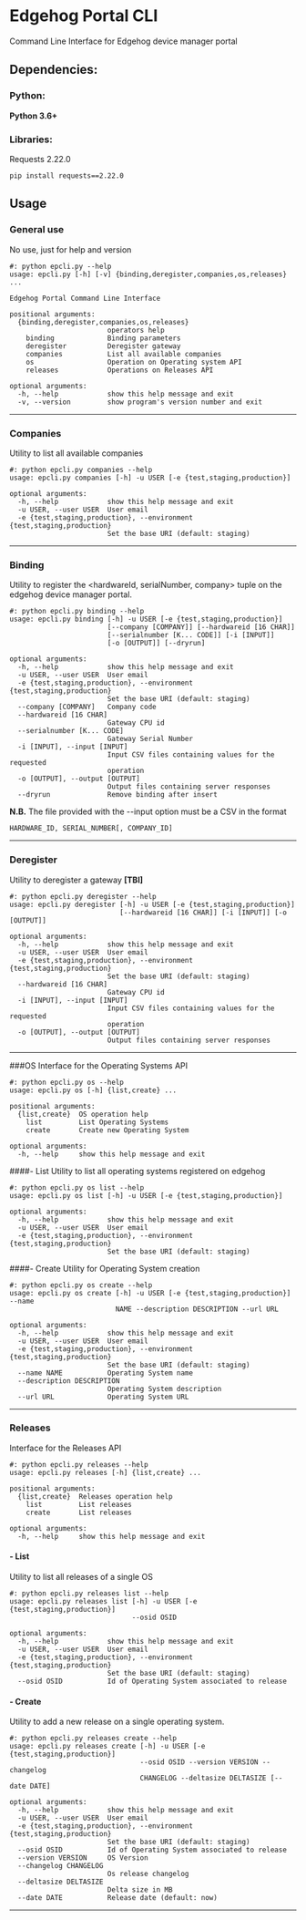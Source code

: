 # Edgehog Portal CLI

Command Line Interface for Edgehog device manager portal

## Dependencies:
### Python:
**Python 3.6+**
### Libraries:
Requests 2.22.0

`pip install requests==2.22.0`

## Usage
### General use
No use, just for help and version
```
#: python epcli.py --help
usage: epcli.py [-h] [-v] {binding,deregister,companies,os,releases} ...

Edgehog Portal Command Line Interface

positional arguments:
  {binding,deregister,companies,os,releases}
                        operators help
    binding             Binding parameters
    deregister          Deregister gateway
    companies           List all available companies
    os                  Operation on Operating system API
    releases            Operations on Releases API

optional arguments:
  -h, --help            show this help message and exit
  -v, --version         show program's version number and exit
```
---
### Companies
Utility to list all available companies

```
#: python epcli.py companies --help
usage: epcli.py companies [-h] -u USER [-e {test,staging,production}]

optional arguments:
  -h, --help            show this help message and exit
  -u USER, --user USER  User email
  -e {test,staging,production}, --environment {test,staging,production}
                        Set the base URI (default: staging)
```
---
### Binding
Utility to register the <hardwareId, serialNumber, company> tuple on the 
edgehog device manager portal.

```
#: python epcli.py binding --help
usage: epcli.py binding [-h] -u USER [-e {test,staging,production}]
                        [--company [COMPANY]] [--hardwareid [16 CHAR]]
                        [--serialnumber [K... CODE]] [-i [INPUT]]
                        [-o [OUTPUT]] [--dryrun]

optional arguments:
  -h, --help            show this help message and exit
  -u USER, --user USER  User email
  -e {test,staging,production}, --environment {test,staging,production}
                        Set the base URI (default: staging)
  --company [COMPANY]   Company code
  --hardwareid [16 CHAR]
                        Gateway CPU id
  --serialnumber [K... CODE]
                        Gateway Serial Number
  -i [INPUT], --input [INPUT]
                        Input CSV files containing values for the requested
                        operation
  -o [OUTPUT], --output [OUTPUT]
                        Output files containing server responses
  --dryrun              Remove binding after insert
```

**N.B.**
The file provided with the --input option must be a CSV in the format
```
HARDWARE_ID, SERIAL_NUMBER[, COMPANY_ID]
```
---
### Deregister
Utility to deregister a gateway **[TBI]**

```
#: python epcli.py deregister --help
usage: epcli.py deregister [-h] -u USER [-e {test,staging,production}]
                           [--hardwareid [16 CHAR]] [-i [INPUT]] [-o [OUTPUT]]

optional arguments:
  -h, --help            show this help message and exit
  -u USER, --user USER  User email
  -e {test,staging,production}, --environment {test,staging,production}
                        Set the base URI (default: staging)
  --hardwareid [16 CHAR]
                        Gateway CPU id
  -i [INPUT], --input [INPUT]
                        Input CSV files containing values for the requested
                        operation
  -o [OUTPUT], --output [OUTPUT]
                        Output files containing server responses
```
---
###OS
Interface for the Operating Systems API
```
#: python epcli.py os --help
usage: epcli.py os [-h] {list,create} ...

positional arguments:
  {list,create}  OS operation help
    list         List Operating Systems
    create       Create new Operating System

optional arguments:
  -h, --help     show this help message and exit
```
####- List
Utility to list all operating systems registered on edgehog
```
#: python epcli.py os list --help
usage: epcli.py os list [-h] -u USER [-e {test,staging,production}]

optional arguments:
  -h, --help            show this help message and exit
  -u USER, --user USER  User email
  -e {test,staging,production}, --environment {test,staging,production}
                        Set the base URI (default: staging)
```
 
####- Create
Utility for Operating System creation
```
#: python epcli.py os create --help
usage: epcli.py os create [-h] -u USER [-e {test,staging,production}] --name
                          NAME --description DESCRIPTION --url URL

optional arguments:
  -h, --help            show this help message and exit
  -u USER, --user USER  User email
  -e {test,staging,production}, --environment {test,staging,production}
                        Set the base URI (default: staging)
  --name NAME           Operating System name
  --description DESCRIPTION
                        Operating System description
  --url URL             Operating System URL
```
---
### Releases
Interface for the Releases API
```
#: python epcli.py releases --help
usage: epcli.py releases [-h] {list,create} ...

positional arguments:
  {list,create}  Releases operation help
    list         List releases
    create       List releases

optional arguments:
  -h, --help     show this help message and exit
```

#### - List
Utility to list all releases of a single OS
```
#: python epcli.py releases list --help
usage: epcli.py releases list [-h] -u USER [-e {test,staging,production}]
                              --osid OSID

optional arguments:
  -h, --help            show this help message and exit
  -u USER, --user USER  User email
  -e {test,staging,production}, --environment {test,staging,production}
                        Set the base URI (default: staging)
  --osid OSID           Id of Operating System associated to release
```

#### - Create
Utility to add a new release on a single operating system.
```
#: python epcli.py releases create --help
usage: epcli.py releases create [-h] -u USER [-e {test,staging,production}]
                                --osid OSID --version VERSION --changelog
                                CHANGELOG --deltasize DELTASIZE [--date DATE]

optional arguments:
  -h, --help            show this help message and exit
  -u USER, --user USER  User email
  -e {test,staging,production}, --environment {test,staging,production}
                        Set the base URI (default: staging)
  --osid OSID           Id of Operating System associated to release
  --version VERSION     OS Version
  --changelog CHANGELOG
                        Os release changelog
  --deltasize DELTASIZE
                        Delta size in MB
  --date DATE           Release date (default: now)
```
---